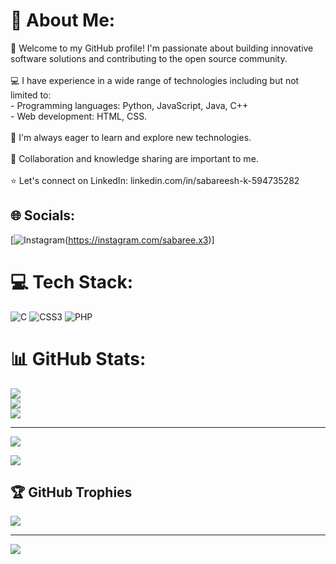 # 💫 About Me:
👋 Welcome to my GitHub profile! I'm passionate about building innovative software solutions and contributing to the open source community.<br><br>💻 I have experience in a wide range of technologies including but not limited to:<br>- Programming languages: Python, JavaScript, Java, C++<br>- Web development: HTML, CSS.<br><br>🌱 I'm always eager to learn and explore new technologies.<br><br>🤝 Collaboration and knowledge sharing are important to me.<br><br> ⭐️ Let's connect on LinkedIn: linkedin.com/in/sabareesh-k-594735282


## 🌐 Socials:
[![Instagram](https://img.shields.io/badge/Instagram-%23E4405F.svg?logo=Instagram&logoColor=white)(https://instagram.com/sabaree.x3)] 

# 💻 Tech Stack:
![C](https://img.shields.io/badge/c-%2300599C.svg?style=for-the-badge&logo=c&logoColor=white) ![CSS3](https://img.shields.io/badge/css3-%231572B6.svg?style=for-the-badge&logo=css3&logoColor=white) ![PHP](https://img.shields.io/badge/php-%23777BB4.svg?style=for-the-badge&logo=php&logoColor=white)
# 📊 GitHub Stats:
![](https://github-readme-stats.vercel.app/api?username=sabareeshxx3&theme=radical&hide_border=false&include_all_commits=false&count_private=false)<br/>
![](https://github-readme-streak-stats.herokuapp.com/?user=sabareeshxx3&theme=radical&hide_border=false)<br/>
![](https://github-readme-stats.vercel.app/api/top-langs/?username=sabareeshxx3&theme=radical&hide_border=false&include_all_commits=false&count_private=false&layout=compact)

---
[![](https://visitcount.itsvg.in/api?id=sabareeshxx3&icon=0&color=0)](https://visitcount.itsvg.in)

<!-- Proudly created with GPRM ( https://gprm.itsvg.in ) -->
![](https://github-readme-stats.vercel.app/api/top-langs/?username=sabareeshxx3&theme=radical&hide_border=false&include_all_commits=false&count_private=true&layout=compact)

## 🏆 GitHub Trophies
![](https://github-profile-trophy.vercel.app/?username=sabareeshxx3&theme=radical&no-frame=false&no-bg=true&margin-w=4)

---
[![](https://visitcount.itsvg.in/api?id=sabareeshxx3&icon=0&color=0)](https://visitcount.itsvg.in)

<!-- Proudly created with GPRM ( https://gprm.itsvg.in ) -->

